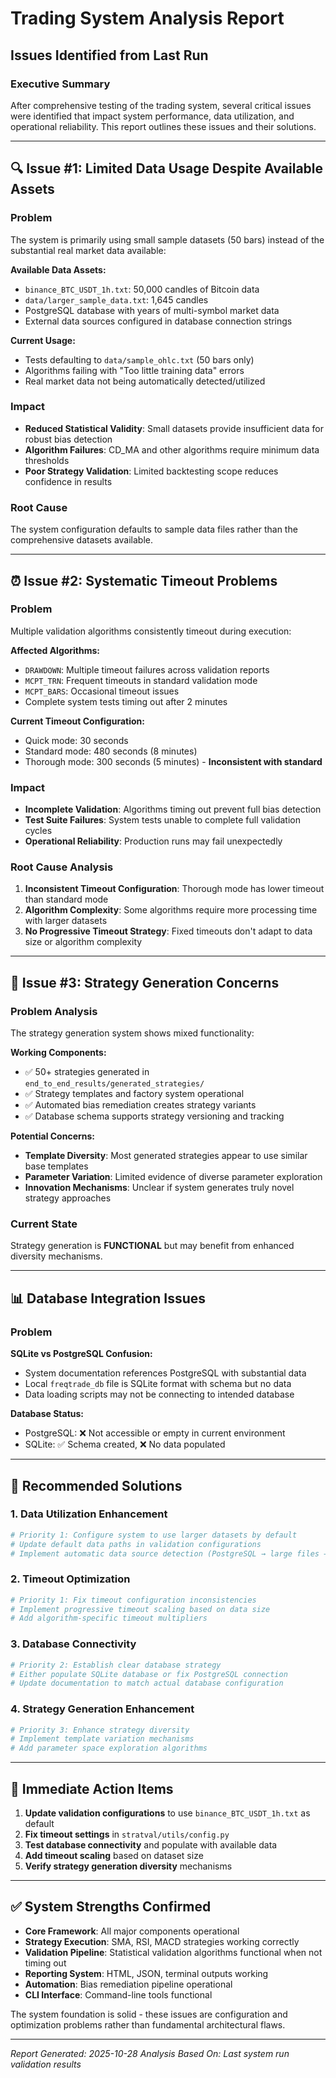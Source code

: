 # Trading System Analysis Report
## Issues Identified from Last Run

### Executive Summary
After comprehensive testing of the trading system, several critical issues were identified that impact system performance, data utilization, and operational reliability. This report outlines these issues and their solutions.

---

## 🔍 Issue #1: Limited Data Usage Despite Available Assets

### Problem
The system is primarily using small sample datasets (50 bars) instead of the substantial real market data available:

**Available Data Assets:**
- `binance_BTC_USDT_1h.txt`: 50,000 candles of Bitcoin data
- `data/larger_sample_data.txt`: 1,645 candles
- PostgreSQL database with years of multi-symbol market data
- External data sources configured in database connection strings

**Current Usage:**
- Tests defaulting to `data/sample_ohlc.txt` (50 bars only)
- Algorithms failing with "Too little training data" errors
- Real market data not being automatically detected/utilized

### Impact
- **Reduced Statistical Validity**: Small datasets provide insufficient data for robust bias detection
- **Algorithm Failures**: CD_MA and other algorithms require minimum data thresholds
- **Poor Strategy Validation**: Limited backtesting scope reduces confidence in results

### Root Cause
The system configuration defaults to sample data files rather than the comprehensive datasets available.

---

## ⏰ Issue #2: Systematic Timeout Problems

### Problem
Multiple validation algorithms consistently timeout during execution:

**Affected Algorithms:**
- `DRAWDOWN`: Multiple timeout failures across validation reports
- `MCPT_TRN`: Frequent timeouts in standard validation mode  
- `MCPT_BARS`: Occasional timeout issues
- Complete system tests timing out after 2 minutes

**Current Timeout Configuration:**
- Quick mode: 30 seconds
- Standard mode: 480 seconds (8 minutes)
- Thorough mode: 300 seconds (5 minutes) - **Inconsistent with standard**

### Impact
- **Incomplete Validation**: Algorithms timing out prevent full bias detection
- **Test Suite Failures**: System tests unable to complete full validation cycles
- **Operational Reliability**: Production runs may fail unexpectedly

### Root Cause Analysis
1. **Inconsistent Timeout Configuration**: Thorough mode has lower timeout than standard mode
2. **Algorithm Complexity**: Some algorithms require more processing time with larger datasets
3. **No Progressive Timeout Strategy**: Fixed timeouts don't adapt to data size or algorithm complexity

---

## 🔄 Issue #3: Strategy Generation Concerns

### Problem Analysis
The strategy generation system shows mixed functionality:

**Working Components:**
- ✅ 50+ strategies generated in `end_to_end_results/generated_strategies/`
- ✅ Strategy templates and factory system operational
- ✅ Automated bias remediation creates strategy variants
- ✅ Database schema supports strategy versioning and tracking

**Potential Concerns:**
- **Template Diversity**: Most generated strategies appear to use similar base templates
- **Parameter Variation**: Limited evidence of diverse parameter exploration
- **Innovation Mechanisms**: Unclear if system generates truly novel strategy approaches

### Current State
Strategy generation is **FUNCTIONAL** but may benefit from enhanced diversity mechanisms.

---

## 📊 Database Integration Issues

### Problem
**SQLite vs PostgreSQL Confusion:**
- System documentation references PostgreSQL with substantial data
- Local `freqtrade_db` file is SQLite format with schema but no data
- Data loading scripts may not be connecting to intended database

**Database Status:**
- PostgreSQL: ❌ Not accessible or empty in current environment
- SQLite: ✅ Schema created, ❌ No data populated

---

## 🎯 Recommended Solutions

### 1. Data Utilization Enhancement
```bash
# Priority 1: Configure system to use larger datasets by default
# Update default data paths in validation configurations
# Implement automatic data source detection (PostgreSQL → large files → samples)
```

### 2. Timeout Optimization
```bash
# Priority 1: Fix timeout configuration inconsistencies
# Implement progressive timeout scaling based on data size
# Add algorithm-specific timeout multipliers
```

### 3. Database Connectivity
```bash
# Priority 2: Establish clear database strategy
# Either populate SQLite database or fix PostgreSQL connection
# Update documentation to match actual database configuration
```

### 4. Strategy Generation Enhancement  
```bash
# Priority 3: Enhance strategy diversity
# Implement template variation mechanisms
# Add parameter space exploration algorithms
```

---

## 🚀 Immediate Action Items

1. **Update validation configurations** to use `binance_BTC_USDT_1h.txt` as default
2. **Fix timeout settings** in `stratval/utils/config.py`
3. **Test database connectivity** and populate with available data
4. **Add timeout scaling** based on dataset size
5. **Verify strategy generation diversity** mechanisms

---

## ✅ System Strengths Confirmed

- **Core Framework**: All major components operational
- **Strategy Execution**: SMA, RSI, MACD strategies working correctly
- **Validation Pipeline**: Statistical validation algorithms functional when not timing out
- **Reporting System**: HTML, JSON, terminal outputs working
- **Automation**: Bias remediation pipeline operational
- **CLI Interface**: Command-line tools functional

The system foundation is solid - these issues are configuration and optimization problems rather than fundamental architectural flaws.

---

*Report Generated: 2025-10-28*
*Analysis Based On: Last system run validation results*